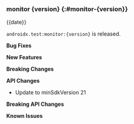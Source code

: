 ### monitor {version} {:#monitor-{version}}

{{date}}

`androidx.test:monitor:{version}` is released.

**Bug Fixes**

**New Features**

**Breaking Changes**

**API Changes**

* Update to minSdkVersion 21

**Breaking API Changes**

**Known Issues**
